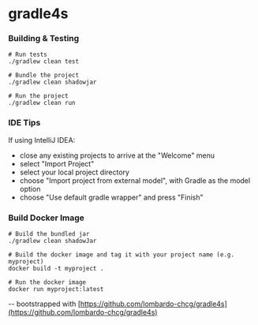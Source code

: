 # gradle4s

### Building & Testing

```
# Run tests
./gradlew clean test

# Bundle the project
./gradlew clean shadowjar

# Run the project
./gradlew clean run
```

### IDE Tips

If using IntelliJ IDEA:
* close any existing projects to arrive at the "Welcome" menu
* select "Import Project"
* select your local project directory
* choose "Import project from external model", with Gradle as the model option
* choose "Use default gradle wrapper" and press "Finish"

### Build Docker Image
```
# Build the bundled jar
./gradlew clean shadowJar

# Build the docker image and tag it with your project name (e.g. myproject)
docker build -t myproject .

# Run the docker image
docker run myproject:latest
```

--
bootstrapped with [https://github.com/lombardo-chcg/gradle4s](https://github.com/lombardo-chcg/gradle4s)
